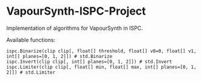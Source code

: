 # VapourSynth-ISPC-Project
Implementation of algorithms for VapourSynth in ISPC.

Available functions:
```
ispc.Binarize(clip clip[, float[] threshold, float[] v0=0, float[] v1, int[] planes=[0, 1, 2]]) # std.Binarize
ispc.Invert(clip clip[, int[] planes=[0, 1, 2]]) # std.Invert
ispc.Limiter(clip clip[, float[] min, float[] max, int[] planes=[0, 1, 2]]) # std.Limiter
```
